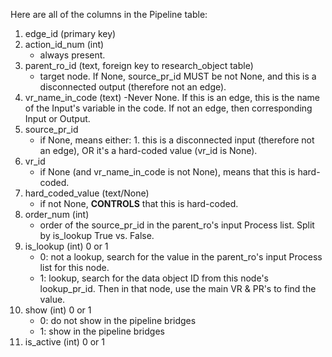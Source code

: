 Here are all of the columns in the Pipeline table:
1. edge_id (primary key)
2. action_id_num (int)
    - always present.
3. parent_ro_id (text, foreign key to research_object table)
    - target node. If None, source_pr_id MUST be not None, and this is a disconnected output (therefore not an edge).
4. vr_name_in_code (text)
    -Never None. If this is an edge, this is the name of the Input's variable in the code. If not an edge, then corresponding Input or Output.
5. source_pr_id
    - if None, means either: 1. this is a disconnected input (therefore not an edge), OR it's a hard-coded value (vr_id is None).
6. vr_id
    - if None (and vr_name_in_code is not None), means that this is hard-coded.
7. hard_coded_value (text/None)
    - if not None, **CONTROLS** that this is hard-coded.
8. order_num (int)
    - order of the source_pr_id in the parent_ro's input Process list. Split by is_lookup True vs. False.
9. is_lookup (int) 0 or 1
    - 0: not a lookup, search for the value in the parent_ro's input Process list for this node.
    - 1: lookup, search for the data object ID from this node's lookup_pr_id. Then in that node, use the main VR & PR's to find the value.
10. show (int) 0 or 1
    - 0: do not show in the pipeline bridges
    - 1: show in the pipeline bridges
11. is_active (int) 0 or 1